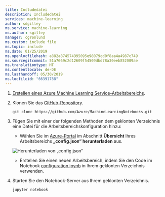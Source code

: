 ```yaml
---
title: Includedatei
description: Includedatei
services: machine-learning
author: sdgilley
ms.service: machine-learning
ms.author: sgilley
manager: cgronlund
ms.custom: include file
ms.topic: include
ms.date: 01/25/2019
ms.openlocfilehash: a882a874574395095e98079cd0f8aa4a4987c749
ms.sourcegitcommit: 51a7669c2d12609f54509dbd78a30eeb852009ae
ms.translationtype: HT
ms.contentlocale: de-DE
ms.lasthandoff: 05/30/2019
ms.locfileid: "66391788"
---
```

1. [Erstellen eines Azure Machine Learning Service-Arbeitsbereichs](../articles/machine-learning/service/setup-create-workspace.md).

1. Klonen Sie das [GitHub-Repository](https://aka.ms/aml-notebooks).

    ```CLI
    git clone https://github.com/Azure/MachineLearningNotebooks.git
    ```

1. Fügen Sie mit einer der folgenden Methoden dem geklonten Verzeichnis eine Datei für die Arbeitsbereichskonfiguration hinzu:

    * Wählen Sie im [Azure-Portal](https://ms.portal.azure.com) im Abschnitt **Übersicht** Ihres Arbeitsbereichs **„config.json“ herunterladen** aus. 

    ![Herunterladen von „config.json“](./media/aml-dsvm-server/download-config.png)

    * Erstellen Sie einen neuen Arbeitsbereich, indem Sie den Code im Notebook [configuration.ipynb](https://github.com/Azure/MachineLearningNotebooks/blob/master/configuration.ipynb) in Ihrem geklonten Verzeichnis verwenden.

1. Starten Sie den Notebook-Server aus Ihrem geklonten Verzeichnis.

    ```shell
    jupyter notebook
    ```